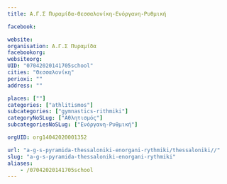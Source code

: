 ```yaml
---
title: Α.Γ.Σ Πυραμίδα-Θεσσαλονίκη-Ενόργανη-Ρυθμική

facebook:

website:
organisation: Α.Γ.Σ Πυραμίδα
facebookorg:
websiteorg:
UID: "07042020141705school"
cities: "Θεσσαλονίκη"
perioxi: ""
address: ""

places: [""]
categories: ["athlitismos"]
subcategories: ["gymnastics-rithmiki"]
categoryNoSLug: ["Αθλητισμός"]
subcategoriesNoSLug: ["Ενόργανη-Ρυθμική"]

orgUID: org14042020001352

url: "a-g-s-pyramida-thessaloniki-enorgani-rythmiki/thessaloniki//"
slug: "a-g-s-pyramida-thessaloniki-enorgani-rythmiki"
aliases:
    - /07042020141705school
---
```





